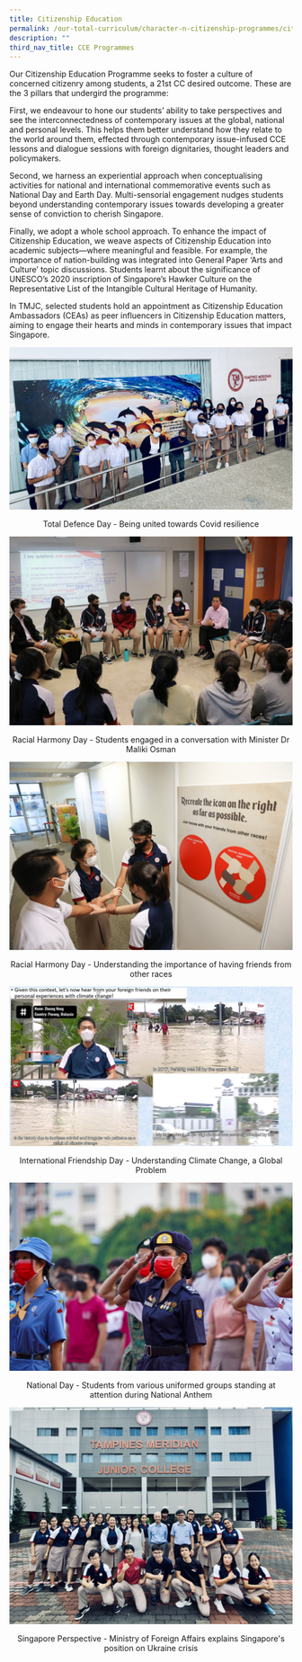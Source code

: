 ```yaml
---
title: Citizenship Education
permalink: /our-total-curriculum/character-n-citizenship-programmes/citizenship-education/
description: ""
third_nav_title: CCE Programmes
---
```

Our Citizenship Education Programme seeks to foster a culture of concerned citizenry among students, a 21st CC desired outcome. These are the 3 pillars that undergird the programme:  

First, we endeavour to hone our students’ ability to take perspectives and see the interconnectedness of contemporary issues at the global, national and personal levels. This helps them better understand how they relate to the world around them, effected through contemporary issue-infused CCE lessons and dialogue sessions with foreign dignitaries, thought leaders and policymakers.  
  
Second, we harness an experiential approach when conceptualising activities for national and international commemorative events such as National Day and Earth Day. Multi-sensorial engagement nudges students beyond understanding contemporary issues towards developing a greater sense of conviction to cherish Singapore.  
  
Finally, we adopt a whole school approach. To enhance the impact of Citizenship Education, we weave aspects of Citizenship Education into academic subjects—where meaningful and feasible. For example, the importance of nation-building was integrated into General Paper ‘Arts and Culture’ topic discussions. Students learnt about the significance of UNESCO’s 2020 inscription of Singapore’s Hawker Culture on the Representative List of the Intangible Cultural Heritage of Humanity.  
  
In TMJC, selected students hold an appointment as Citizenship Education Ambassadors (CEAs) as peer influencers in Citizenship Education matters, aiming to engage their hearts and minds in contemporary issues that impact Singapore.

![](/images/Our%20Total%20Curriculum/2%20Character%20and%20Citizenship/Citizenship%20Education/TDDMural.jpg)
<center> Total Defence Day - Being united towards Covid resilience</center>

![](/images/Our%20Total%20Curriculum/2%20Character%20and%20Citizenship/Citizenship%20Education/RHD1.jpg)
<center>Racial Harmony Day - Students engaged in a conversation with Minister Dr Maliki Osman</center>

![](/images/Our%20Total%20Curriculum/2%20Character%20and%20Citizenship/Citizenship%20Education/RHD2.jpg)
<center>Racial Harmony Day - Understanding the importance of having friends from other races</center>

![](/images/Our%20Total%20Curriculum/2%20Character%20and%20Citizenship/Citizenship%20Education/IFD.png)
<center>International Friendship Day - Understanding Climate Change, a Global Problem</center>

![](/images/Our%20Total%20Curriculum/2%20Character%20and%20Citizenship/Citizenship%20Education/NDP.jpg)
<center>National Day - Students from various uniformed groups standing at attention during National Anthem</center>

![](/images/Our%20Total%20Curriculum/2%20Character%20and%20Citizenship/Citizenship%20Education/SGPerspective.jpg)
<center>Singapore Perspective - Ministry of Foreign Affairs explains Singapore's position on Ukraine crisis</center>
